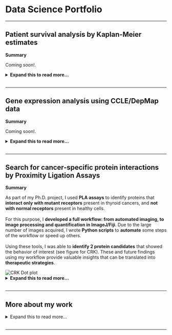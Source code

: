 <h1 class="center-text"> Data Science Portfolio </h1> 
<hr>

<h2 class="center-text"> Patient survival analysis by Kaplan-Meier estimates </h2>

<div class="two-columns">
  <div class="left-column-50">
    <p><strong> Summary </strong></p>
    <p class="justify-text"> Coming soon!. </p>
  </div>   
  <div class="right-column-50">
    <!--<img src="Images_GIFs_Videos/Streamlit_Projects_003.gif" alt="Streamlit Projects GIF" />-->
  </div>
</div>
<details><summary markdown="span"><strong> Expand this to read more... </strong></summary>
  <p><strong> More Context </strong></p>
  <p> A </p>
  <div class="two-columns">
      <div class="left-column-50">
          <p class="justify-text"><strong> Problems </strong></p>
          <ul> 
              <li class="justify-text">A. </li>
              <li class="justify-text">B. </li>
              <li class="justify-text">C. </li>
              <li class="justify-text">D. </li>
              <li class="justify-text">E. </li>
              <li class="justify-text">F. </li>
          </ul>
      </div>
      <div class="right-column-50">
          <p class="justify-text"><strong> Solutions </strong></p>
          <ul> 
              <li class="justify-text">A. </li>
              <li class="justify-text">B. </li>
              <li class="justify-text">C. </li>
              <li class="justify-text">D. </li>
              <li class="justify-text">E. </li>
          </ul>
      </div>
  </div>
  <p><strong> Check the Streamlit tool I made here: <a href="https://github.com/EdRey05/Streamlit_projects/tree/main/003_KM_plotter">Demo_KM_plotter</a></strong></p>
</details>
<br>
<hr>

<h2 class="center-text"> Gene expression analysis using CCLE/DepMap data </h2>

<div class="two-columns">
  <div class="left-column-50">
    <p><strong> Summary </strong></p>
    <p class="justify-text"> Coming soon!. </p>
  </div>
  <div class="right-column-50">
    <!--<img src="Images_GIFs_Videos/Streamlit_Projects_001.gif" alt="Streamlit Projects GIF" />-->
  </div>
</div>
<details><summary markdown="span"><strong> Expand this to read more... </strong></summary>
  <p><strong> More Context </strong></p>
  <p> A </p>
  <div class="two-columns">
      <div class="left-column-50">
          <p class="justify-text"><strong> Problems </strong></p>
          <ul> 
              <li class="justify-text">A. </li>
              <li class="justify-text">B. </li>
              <li class="justify-text">C. </li>
              <li class="justify-text">D. </li>
              <li class="justify-text">E. </li>
              <li class="justify-text">F. </li>
          </ul>
      </div>
      <div class="right-column-50">
          <p class="justify-text"><strong> Solutions </strong></p>
          <ul> 
              <li class="justify-text">A. </li>
              <li class="justify-text">B. </li>
              <li class="justify-text">C. </li>
              <li class="justify-text">D. </li>
              <li class="justify-text">E. </li>
          </ul>
      </div>
  </div>
  <p><strong> Check the Streamlit tool I made here: <a href="https://github.com/EdRey05/Streamlit_projects/tree/main/001_RNA_expression_DepMap">Demo_RNA_DepMap</a></strong></p>
</details>
<br>
<hr>

<h2 class="center-text"> Search for cancer-specific protein interactions by Proximity Ligation Assays </h2>

<div class="two-columns">
  <div class="left-column-50">
    <p><strong> Summary </strong></p>
    <p class="justify-text"> As part of my Ph.D. project, I used <strong>PLA assays</strong> to identify proteins that <strong>
                            interact only with mutant receptors</strong> present in thyroid cancers, and <strong>not with normal 
                            receptors</strong> present in healthy cells. <br><br>
                            For this purpose, I <strong>developed a full workflow: from automated imaging, to image processing and 
                            quantification in ImageJ/Fiji</strong>. Due to the large number of images acquired, I wrote <strong>Python 
                            scripts</strong> to <strong>automate</strong> some steps of the workflow or speed up others. <br><br>
                            Using these tools, I was able to <strong>identify 2 protein candidates</strong> that showed the behavior 
                            of interest (see figure for CRK). These and future findings using my workflow provide valuable insights
                            that can be translated into <strong>therapeutic strategies</strong>.
    </p> 
  </div>
  <div class="right-column-50">
    <img src="https://github.com/EdRey05/EdRey05.github.io/assets/62916582/8fad7857-27a1-4ee4-a980-3bce32a09ece" alt="CRK Dot plot" />
  </div>
</div>
<details><summary markdown="span"><strong> Expand this to read more... </strong></summary>
  <p><strong> More Context </strong></p>
  <p class="justify-text"> Based on research and information provided by collaborators who perform PLA experiments, I carried out several 
      <strong>small-scale tests</strong>. However, I found out that due to our conditions (antibodies, cell lines, treatments), there was 
      noticeable <strong>variability and background signal</strong> such that larger sample sizes would be required (first I tested <50 
      images of individual cells). In addition, I observed that confocal resolution was not essential to ensure good results and thus 
      evaluated other options. Finally, I decided to use the <strong>EVOS M7000</strong> imager (Thermo Fisher) which has automated 
      imaging capabilities and decent resolution of PLA objects at 40x magnification. <br>
  </p>
  <div class="two-columns">
    <div class="left-column-35">
      <p class="justify-text"> Here I illustrate the workflow I generated (→), including the extra steps required due to the <strong>large 
                              number of images</strong> that I acquired with the EVOS imager. <br><br>
                              However, that brought several <strong>complications </strong> since my lab used to -mostly- do <strong>manual 
                              experiment analysis</strong> for small-scale experiments, which was very time consuming. Thus, I developed 
                              <strong>data-solutions</strong> for as many stages as I could (<strong>all with an * symbol before their name
                              </strong>).
      </p>
    </div>
    <div class="right-column-65">
      <img src="https://github.com/EdRey05/EdRey05.github.io/assets/62916582/fa82a60c-6108-4e50-a8f3-67d55b09ae35" alt="PLA Workflow" />    
    </div>
  </div>
  <br>
  <div class="two-columns">
      <div class="left-column-50">
          <p class="justify-text"><strong> Problems </strong></p>
          <ul> 
              <li class="justify-text">The imager saved the raw images as <strong>single-channel, single-slice</strong> images instead of 
                                      hyperstacks. This provided 12 images instead of 1. </li>
              <li class="justify-text">I acquired <strong>300+ hyperstacks/fields of view (FOVs)</strong>, which was too many for manual
                                      review. </li>
              <li class="justify-text">All FOVs requied <strong>pre-processing</strong> before quantification (<strong>Z-projection and 
                                      background subtraction</strong>). </li>
              <li class="justify-text">We needed to <strong>manually draw and save two .roi files</strong> for each cell to be quantified 
                                      (100-500 per experimental group). </li>
              <li class="justify-text">For the quantification, each big FOV required to be split, the <strong>PLA channel to be isolated 
                                      and thresholded</strong>. Here, different pre-set methods are offered within ImageJ/Fiji, but produce
                                      different results depending on the input images and features. </li>
              <li class="justify-text">The quantification <strong>results needed to be reviewed</strong> to evaluate whether the thresholding
                                      and object detection parameters were appropriate. These sometimes needed to be slightly adjusted 
                                      for each experiment to produce the best results. </li>
          </ul>
      </div>
      <div class="right-column-50">
          <p class="justify-text"><strong> Solutions </strong></p>
          <ul> 
              <li class="justify-text">I wrote a <strong>script to merge output images to hyperstacks</strong> in ImageJ/Fiji by analyzing the 
                                      output image file name which contained cues about the FOV, slice, and channel numbers. </li>
              <li class="justify-text">I wrote a <strong>script for grid stitching</strong> in ImageJ/Fiji, to produce 10 big FOVs per 
                                      experimental group. This was much more manageable and still easy to manually navigate and review. </li>
              <li class="justify-text">I wrote a <strong>script for pre-processing</strong> in ImageJ/Fiji, to Z-project and apply background 
                                       subtraction. </li>
              <li class="justify-text">Due to time constraints, I could not implement a solution to identify the cells/areas of interest and
                                      draw the contours for the .roi files. However, I wrote <strong>3 scripts to save and handle the areas
                                      </strong> in ImageJ/Fiji, which significantly speeded up the process. </li>
              <li class="justify-text">I wrote a <strong>script for quantification</strong> in ImageJ/Fiji that allows the user to select the
                                      thresholding method to use (methods panel and/or Find Maxima plug-in). Also, the user can enter the 
                                      parameters for PLA object detection (size, circularity). </li>
              <li class="justify-text">I made a <strong>Streamlit data app to summarize quantification outputs</strong>. The app automates the 
                                      generation of Power Point presentations with images and object count results. </li>
          </ul>
      </div>
  </div>
  <p class="justify-text"><strong> Results </strong></p>
  <ol> 
      <li class="justify-text">I consolidated my merge, stitch, and pre-process scripts into a single script that takes few initial 
                  parameters and automates these steps by chaining their inputs and outputs (<strong><a href="https://github.com/EdRey05/Resources_for_Mulligan_Lab/blob/main/Tools%20for%20students/Eduardo%20Reyes/04-Image_Processing_SYTTMZ_automated_PLA.py">See script</a></strong>). </li>
      <li class="justify-text">The only manual parts left are to select the areas (cells) of interest, and the analysis of the results
                  in GraphPad prism. Everything else has been succesfully automated, most scripts take several <strong>input parameters</strong> 
                  that allow <strong>reusability</strong> and some other parts of the code are <strong>flexible enough for fine-tunning</strong> 
                  (<strong>more/less channels, slices, FOVs, areas, etc.</strong>). </li>
      <li class="justify-text">Approximately <strong>10,000 images</strong> of individual cells were analyzed (<strong>6 different 
                  interactions, 7 experimental groups each</strong>). </li>
      <li class="justify-text">The box plot below has the <strong>same data as the dot plot above</strong>, but shows the statistical 
                  analysis results and the dotted line is the additional threshold I used in my experiments (20 normalized puncta per cell) to 
                  consider a real interaction result given the background signal. In all groups, images of 140-270 individual cells were 
                  quantified. </li>
      <li class="justify-text"><strong>More data/results can't be shared at the moment</strong>. The other protein candidates identified 
                  through these experiments will be published in the next few years, as they are part of ongoing projects. Most of my PLA 
                  experiments were done in 2022 and I was able to publish them all before I graduated in Sept 2023. </li>
  </ol>
  <div class="two-columns">
      <div class="left-column-50">
          <img src="https://github.com/EdRey05/EdRey05.github.io/assets/62916582/ed47074f-fffc-40c7-a2f8-2d96a284baf8" alt="CRK Box plot" />
      </div>
      <div class="right-column-50">
          <img src="https://github.com/EdRey05/EdRey05.github.io/assets/62916582/22983a74-0c9b-495a-941c-7d2f89fb71f2" alt="CRK cell images" />
      </div>
  </div>
  <br>
  <p><strong> Check the Github page showcasing some of the scripts mentioned here: <a href="https://edrey05.github.io/Resources_for_Mulligan_Lab/">PLA ImageJ scripts</a></strong></p>
  <p><strong> Check the Streamlit data app I made here: <a href="https://github.com/EdRey05/Streamlit_projects/tree/main/002_Automated_PPTX_PLA">Demo_PLA_PPTX</a></strong></p>
</details>
<br>
<hr>

<h2> More about my work </h2>

<details><summary markdown="span"> Expand this to read more...</summary>
  <br>
  <div class="two-columns">
    <div class="left-column-35">
      <p><strong> Check my other Github pages </strong></p>
      <ul>
        <li> <strong><a href="https://edrey05.github.io/Resources_for_Mulligan_Lab/">Tools generated during my PhD</a></strong> </li>
        <li> <strong><a href="https://edrey05.github.io/Streamlit_projects/">Streamlit projects</a></strong> </li>
      </ul>
    </div>
    <div class="right-column-65">
      <p><strong> My Github Stats: </strong></p>
      <p><img src="https://github-readme-stats.vercel.app/api/top-langs/?username=EdRey05&theme=dark&hide_border=false&include_all_commits=false&count_private=false&layout=compact" alt="Top Languages">
      <img src="https://github-readme-streak-stats.herokuapp.com/?user=EdRey05&theme=dark&hide_border=false" alt="GitHub Streak Stats"></p>
    </div>
  </div>
</details>
<br>
<hr>
